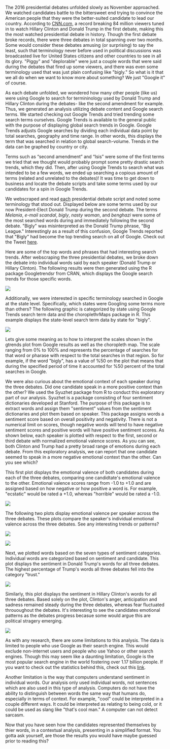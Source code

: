 <!-- README.md is generated from README.Rmd. Please edit that file -->
The 2016 presidential debates unfolded slowly as November approached. We watched candidates battle to the bittersweet end trying to convince the American people that they were the better-suited candidate to lead our country. According to [CNN.com](http://money.cnn.com/2016/09/27/media/debate-ratings-record-viewershi%20p/), a record breaking 84 million viewers tuned in to watch Hillary Clinton and Donald Trump in the first debate, making this the most watched presidential debate in history. Though the first debate broke records, there were three debates in total spanning over two months. Some would consider these debates amusing (or surprising) to say the least, such that terminology never before used in political discussions was broadcasted live for United States citizens and other countries to see in all its glory. "Piggy" and "deplorable" were just a couple words that were said during the debates that fired up some viewers, and there was even some terminology used that was just plain confusing like "bigly." So what is it that we all do when we want to know more about something? We just "Google it" of course.

As each debate unfolded, we wondered how many other people (like us) were using Google to search for termininology used by Donald Trump and Hillary Clinton during the debates- like the second amendment for example. Thus, we generated an analysis utilizing debate content and Google search terms. We started checking out Google Trends and tried trending some search terms ourselves. Google Trends is available to the general public with the purpose of displaying global search trends in Google. Google Trends adjusts Google searches by dividing each individual data point by total searches, geography and time range. In other words, this displays the term that was searched in relation to global search-volume. Trends in the data can be graphed by country or city.

Terms such as “second amendment” and “Isis” were some of the first terms we tried that we thought would probably prompt some pretty drastic search trends, which they did. Then, after using Google Trends to search what was intended to be a few words, we ended up searching a copious amount of terms (related and unrelated to the debates)! It was time to get down to business and locate the debate scripts and take some terms used by our candidates for a spin in Google Trends.

We webscraped and read [each](http://www.presidency.ucsb.edu/debates.php) presidential debate script and noted some terminology that stood out. Displayed below are some terms used by our now President-Elect Donald Trump during the second debate. The terms *Melania*, *e-mail scandal*, *bigly*, *nasty woman*, and *benghazi* were some of the most searched words during and immediately following the second debate. "Bigly" was misinterpreted as the Donald Trump phrase, "Big League." Interestingly as a result of this confusion, Google Trends reported that "Bigly" had become the top trending search on all of Google. Check out the Tweet [here](http://www.aol.com/article/news/2016/10/19/1-word-most-searched-term-during-pres%20idential-debate/21587735/).

Here are some of the top words and phrases that had interesting search trends. After webscraping the three presidential debates, we broke down the debate into individual words said by each speaker (Donald Trump or Hillary Clinton). The following results were then generated using the R package Googletrendsr from CRAN, which displays the Google search trends for those specific words.

![](README-unnamed-chunk-3-1.png)

Additionally, we were interested in specific terminology searched in Google at the state level. Specifically, which states were Googling some terms more than others? The following graphic is categorized by state using Google Trends search term data and the choroplethrMaps package in R. This example displays the state-level search term data by state for "bigly".

![](README-unnamed-chunk-4-1.png)

Lets give some meaning as to how to interpret the scales shown in the gtrends plot from Google results as well as the choropleth map. The scale ranging from 0% to 100% and represents the percentage of searches for that word or pharase with respect to the total searches in that region. So for example, if the word "bigly", has a value of %50 on the plot that means that during the specified period of time it accounted for %50 percent of the total searches in Google.

We were also curious about the emotional context of each speaker during the three debates. Did one candidate speak in a more positive context than the other? We used the Syuzhet package from R to conduct this exploratory part of our analysis. Syuzhet is a package consisting of four sentiment dictionaries developed at Stanford. The purpose of this package is to extract words and assign them "sentiment" values from the sentiment dictionaries and plot them based on speaker. This package assigns words a sentiment score based on overall positivity and negativity. There is not a numerical limit on scores, though negative words will tend to have negative sentiment scores and positive words will have positive sentiment scores. As shown below, each speaker is plotted with respect to the first, second or third debate with normalized emotional valence scores. As you can see, both Clinton and Trump had a pretty broad range of emotions during each debate. From this exploratory analysis, we can report that one candidate seemed to speak in a more negative emotional context than the other. Can you see which?

This first plot displays the emotional valence of both candidates during each of the three debates, comparing one candidtate's emotional valence to the other. Emotional valence scores range from -1.0 to +1.0 and are assigned based on how negative or how positive a word is. For example, "ecstatic" would be rated a +1.0, whereas "horrible" would be rated a -1.0.

![](README-unnamed-chunk-7-1.png)

The following two plots display emotional valence per speaker across the three debates. These plots compare the speaker's individual emotional valence across the three debates. See any interesting trends or patterns?

![](README-unnamed-chunk-9-1.png)

![](README-unnamed-chunk-10-1.png)

Next, we plotted words based on the seven types of sentiment categories. Individual words are categorized based on sentiment and candidate. This plot displays the sentiment in Donald Trump's words for all three debates. The highest percentage of Trump's words all three debates fell into the category "trust."

![](README-unnamed-chunk-12-1.png)

Similarly, this plot displays the sentiment in Hillary Clinton's words for all three debates. Based solely on the plot, Clinton's anger, anticipation and sadness remained steady during the three debates, whereas fear fluctuated thrououghout the debates. It's interesting to see the candidates emotional patterns as the debates progress becasue some would argue this are political stragery emerging.

![](README-unnamed-chunk-13-1.png)

As with any research, there are some limitations to this analysis. The data is limited to people who use Google as their search engine. This would exclude non-internet users and people who use Yahoo or other search engines. Though this may seem like a daunting limitation, Google is the most popular search engine in the world fostering over 1.17 billion people. If you want to check out the statistics behind this, check out this [link](https://www.statista.com/chart/899/unique-users-of-search-%20engines-in-december-2012/).

Another limitation is the way that computers understand sentiment in individual words. Our analysis only used individual words, not sentences which are also used in this type of analysis. Computers do not have the ability to distinguish between words the same way that humans do, especially in terms of context. For example, "cool" could be interpreted in a couple different ways. It could be interpreted as relating to being cold, or it could be used as slang like "that's cool man." A computer can not detect sarcasm.

Now that you have seen how the candidates represented themselves by thier words, in a contextual analysis, presenting in a simplified format. You gotta ask yourself, are those the results you would have maybe guessed prior to reading this?
